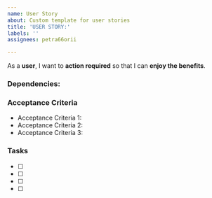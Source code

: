 ```yaml
---
name: User Story
about: Custom template for user stories
title: 'USER STORY:'
labels: ''
assignees: petra66orii

---
```


As a **user**, I want to **action required** so that I can **enjoy the benefits**.

### Dependencies:

### Acceptance Criteria

* Acceptance Criteria 1: 
* Acceptance Criteria 2:
* Acceptance Criteria 3:

### Tasks

- [ ] 
- [ ] 
- [ ] 
- [ ]

